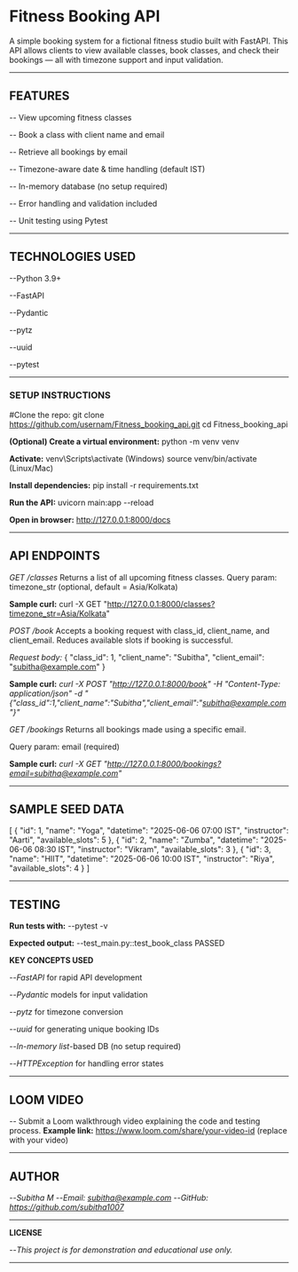 # Fitness Booking API

A simple booking system for a fictional fitness studio built with FastAPI. This API allows clients to view available classes, book classes, and check their bookings — all with timezone support and input validation.

---

##  **FEATURES**

-- View upcoming fitness classes

-- Book a class with client name and email

-- Retrieve all bookings by email

-- Timezone-aware date & time handling (default IST)

-- In-memory database (no setup required)

-- Error handling and validation included

-- Unit testing using Pytest

---

## **TECHNOLOGIES USED**

--Python 3.9+

--FastAPI

--Pydantic

--pytz

--uuid

--pytest

---

### **SETUP INSTRUCTIONS**

#Clone the repo:
git clone https://github.com/usernam/Fitness_booking_api.git
cd Fitness_booking_api

**(Optional) Create a virtual environment:**
python -m venv venv

**Activate:**
venv\Scripts\activate (Windows)
source venv/bin/activate (Linux/Mac)

**Install dependencies:**
pip install -r requirements.txt

**Run the API:**
uvicorn main:app --reload

**Open in browser:**
http://127.0.0.1:8000/docs

---

## **API ENDPOINTS**


*GET /classes*
Returns a list of all upcoming fitness classes.
Query param: timezone_str (optional, default = Asia/Kolkata)

**Sample curl:**
curl -X GET "http://127.0.0.1:8000/classes?timezone_str=Asia/Kolkata"

*POST /book*
Accepts a booking request with class_id, client_name, and client_email. Reduces available slots if booking is successful.

*Request body:*
{
"class_id": 1,
"client_name": "Subitha",
"client_email": "subitha@example.com"
}

**Sample curl:**
*curl -X POST "http://127.0.0.1:8000/book" -H "Content-Type: application/json" -d "{"class_id":1,"client_name":"Subitha","client_email":"subitha@example.com"}"*

*GET /bookings*
Returns all bookings made using a specific email.

Query param: email (required)

**Sample curl:**
*curl -X GET "http://127.0.0.1:8000/bookings?email=subitha@example.com"*

---

## **SAMPLE SEED DATA**

[
{
"id": 1,
"name": "Yoga",
"datetime": "2025-06-06 07:00 IST",
"instructor": "Aarti",
"available_slots": 5
},
{
"id": 2,
"name": "Zumba",
"datetime": "2025-06-06 08:30 IST",
"instructor": "Vikram",
"available_slots": 3
},
{
"id": 3,
"name": "HIIT",
"datetime": "2025-06-06 10:00 IST",
"instructor": "Riya",
"available_slots": 4
}
]

---

## **TESTING**

**Run tests with:**
--pytest -v

**Expected output:**
--test_main.py::test_book_class PASSED

**KEY CONCEPTS USED**

--*FastAPI* for rapid API development

--*Pydantic* models for input validation

--*pytz* for timezone conversion

--*uuid* for generating unique booking IDs

--*In-memory list*-based DB (no setup required)

--*HTTPException* for handling error states

---

## **LOOM VIDEO**

-- Submit a Loom walkthrough video explaining the code and testing process.
**Example link:** https://www.loom.com/share/your-video-id (replace with your video)

---

## **AUTHOR**

--*Subitha M*
--*Email: subitha@example.com*
--*GitHub: https://github.com/subitha1007*

---
**LICENSE**

--*This project is for demonstration and educational use only.*

---
